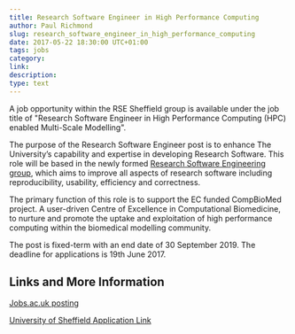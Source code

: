 ```yaml
---
title: Research Software Engineer in High Performance Computing
author: Paul Richmond
slug: research_software_engineer_in_high_performance_computing
date: 2017-05-22 18:30:00 UTC+01:00
tags: jobs
category:
link:
description:
type: text
---
```



A job opportunity within the RSE Sheffield group is available under the job title of "Research Software Engineer in High Performance Computing (HPC) enabled Multi-Scale Modelling".

The purpose of the Research Software Engineer post is to enhance The University’s capability and expertise in developing Research Software. This role will be based in the newly formed [Research Software Engineering group](https://rse.shef.ac.uk/), which aims to improve all aspects of research software including reproducibility, usability, efficiency and correctness.

The primary function of this role is to support the EC funded CompBioMed project. A user-driven Centre of Excellence in Computational Biomedicine, to nurture and promote the uptake and exploitation of high performance computing within the biomedical modelling community. 

The post is fixed-term with an end date of 30 September 2019. The deadline for applications is 19th June 2017.

## Links and More Information

[Jobs.ac.uk posting](https://www.jobs.ac.uk/job/BBN749/research-software-engineer-in-high-performance-computing-hpc-enabled-multi-scale-modelling)

[University of Sheffield Application Link](https://jobs.shef.ac.uk/sap/bc/webdynpro/sap/hrrcf_a_posting_apply?PARAM=cG9zdF9pbnN0X2d1aWQ9MzMwNjJBRkQ4MDQ5MUVFNzhGOEY4MkE0ODgzRjg4MEYmY2FuZF90eXBlPUVYVA%3d%3d&sap-client=400&sap-language=EN&sap-accessibility=X&sap-ep-themeroot=%2fSAP%2fPUBLIC%2fBC%2fUR%2fuos#)
